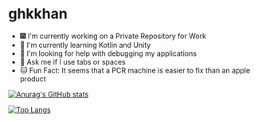 # ghkkhan

- :fireworks: I'm currently working on a Private Repository for Work
- :palm_tree: I'm currently learning Kotlin and Unity
- :clap: I'm looking for help with debugging my applications
- :thought_balloon: Ask me if I use tabs or spaces
- :cat: Fun Fact: It seems that a PCR machine is easier to fix than an apple product

[![Anurag's GitHub stats](https://github-readme-stats.vercel.app/api?username=ghkkhan&theme=radical)](https://github.com/anuraghazra/github-readme-stats)

[![Top Langs](https://github-readme-stats.vercel.app/api/top-langs/?username=ghkkhan&theme=radical)](https://github.com/anuraghazra/github-readme-stats)
